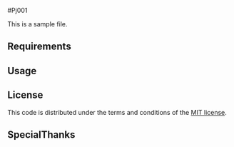 #Pj001

This is a sample file.

## Requirements


## Usage


## License

This code is distributed under the terms and conditions of the [MIT license](LICENSE).

## SpecialThanks



